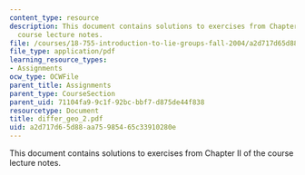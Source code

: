 ```yaml
---
content_type: resource
description: This document contains solutions to exercises from Chapter II of the
  course lecture notes.
file: /courses/18-755-introduction-to-lie-groups-fall-2004/a2d717d65d88aa75985465c33910280e_differ_geo_2.pdf
file_type: application/pdf
learning_resource_types:
- Assignments
ocw_type: OCWFile
parent_title: Assignments
parent_type: CourseSection
parent_uid: 71104fa9-9c1f-92bc-bbf7-d875de44f838
resourcetype: Document
title: differ_geo_2.pdf
uid: a2d717d6-5d88-aa75-9854-65c33910280e
---
```

This document contains solutions to exercises from Chapter II of the course lecture notes.

